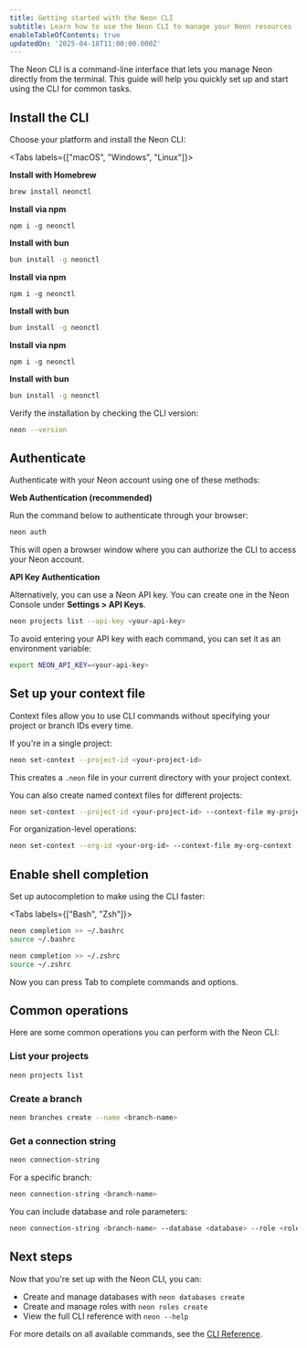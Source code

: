 ```yaml
---
title: Getting started with the Neon CLI
subtitle: Learn how to use the Neon CLI to manage your Neon resources
enableTableOfContents: true
updatedOn: '2025-04-18T11:00:00.000Z'
---
```


The Neon CLI is a command-line interface that lets you manage Neon directly from the terminal. This guide will help you quickly set up and start using the CLI for common tasks.

<Steps>

## Install the CLI

Choose your platform and install the Neon CLI:

<Tabs labels={["macOS", "Windows", "Linux"]}>

<TabItem>

**Install with Homebrew**
```bash
brew install neonctl
```

**Install via npm**
```shell
npm i -g neonctl
```

**Install with bun**
```bash
bun install -g neonctl
```

</TabItem>

<TabItem>

**Install via npm**
```shell
npm i -g neonctl
```

**Install with bun**
```bash
bun install -g neonctl
```

</TabItem>

<TabItem>

**Install via npm**
```shell
npm i -g neonctl
```

**Install with bun**
```bash
bun install -g neonctl
```

</TabItem>

</Tabs>

Verify the installation by checking the CLI version:
```bash
neon --version
```

## Authenticate

Authenticate with your Neon account using one of these methods:

**Web Authentication (recommended)**

Run the command below to authenticate through your browser:
```bash
neon auth
```

This will open a browser window where you can authorize the CLI to access your Neon account.

**API Key Authentication**

Alternatively, you can use a Neon API key. You can create one in the Neon Console under **Settings > API Keys**.

```bash
neon projects list --api-key <your-api-key>
```

To avoid entering your API key with each command, you can set it as an environment variable:
```bash
export NEON_API_KEY=<your-api-key>
```

## Set up your context file

Context files allow you to use CLI commands without specifying your project or branch IDs every time.

If you're in a single project:
```bash
neon set-context --project-id <your-project-id>
```

This creates a `.neon` file in your current directory with your project context.

You can also create named context files for different projects:
```bash
neon set-context --project-id <your-project-id> --context-file my-project-context
```

For organization-level operations:
```bash
neon set-context --org-id <your-org-id> --context-file my-org-context
```

## Enable shell completion

Set up autocompletion to make using the CLI faster:

<Tabs labels={["Bash", "Zsh"]}>

<TabItem>

```bash
neon completion >> ~/.bashrc
source ~/.bashrc
```

</TabItem>

<TabItem>

```bash
neon completion >> ~/.zshrc
source ~/.zshrc
```

</TabItem>

</Tabs>

Now you can press Tab to complete commands and options.

## Common operations

Here are some common operations you can perform with the Neon CLI:

### List your projects

```bash
neon projects list
```

### Create a branch

```bash
neon branches create --name <branch-name>
```

### Get a connection string

```bash
neon connection-string
```

For a specific branch:
```bash
neon connection-string <branch-name>
```

You can include database and role parameters:
```bash
neon connection-string <branch-name> --database <database> --role <role>
```

## Next steps

Now that you're set up with the Neon CLI, you can:

- Create and manage databases with `neon databases create`
- Create and manage roles with `neon roles create`
- View the full CLI reference with `neon --help`

For more details on all available commands, see the [CLI Reference](/docs/reference/neon-cli).

</Steps>
